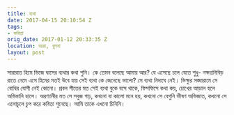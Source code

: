 ```yaml
---
title: ব্যথা
date: 2017-04-15 20:10:54 Z
tags:
- কবিতা
orig_date: 2017-01-12 20:33:35 Z
location: বয়রা, খুলনা
layout: post
---
```


সারারাত হিমে ভিজে ঘাসের ব্যথার কথা শুনি।
কে তেমন বলেছে আমায় আর?
যে এসেছে চলে যেতে শুধু-
নক্ষত্রনিবিড় রাতে নেমে এসে হিমের মতই
উবে যায়
সেই ব্যথা কে জেনেছে ভালো?
সে ব্যথা নিদাঘে নেই।
ভিক্ষুর সঙ্ঘারামে সে বোধির যোগী নেই কোনো।
প্রবল শীতের মত সেই ব্যথা বুকে বসে থাকে,
ফিসফিসে কথা কয়,
চোখের আড়াল হলে অভিমানি হাসে।
অরণ্যানীর মত সে সবুজ গাঢ়,
কখনো বা কালো মনে হয়,
কখনো সে বেগুনি ভীষণ অভিজাত,
কখনো সে এলোচুলে চুপ করে কবিতা শুনেছে।
আমি তাকে এখনো চিনিনি।